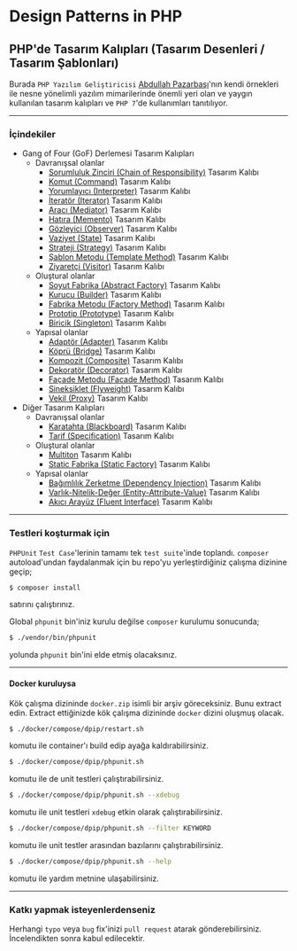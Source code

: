 # Design Patterns in PHP
## PHP'de Tasarım Kalıpları (Tasarım Desenleri / Tasarım Şablonları)

Burada `PHP Yazılım Geliştiricisi` [Abdullah Pazarbaşı](http://www.abdullahpazarbasi.com/)'nın kendi örnekleri ile nesne yönelimli yazılım mimarilerinde önemli yeri olan ve yaygın kullanılan tasarım kalıpları ve `PHP 7`'de kullanımları tanıtılıyor.


----


### İçindekiler

- Gang of Four (GoF) Derlemesi Tasarım Kalıpları
    - Davranışsal olanlar
        - [Sorumluluk Zinciri (Chain of Responsibility)](GangOfFour/Behavioral/ChainOfResponsibility) Tasarım Kalıbı
        - [Komut (Command)](GangOfFour/Behavioral/Command) Tasarım Kalıbı
        - [Yorumlayıcı (Interpreter)](GangOfFour/Behavioral/Interpreter) Tasarım Kalıbı
        - [İteratör (Iterator)](GangOfFour/Behavioral/Iterator) Tasarım Kalıbı
        - [Aracı (Mediator)](GangOfFour/Behavioral/Mediator) Tasarım Kalıbı
        - [Hatıra (Memento)](GangOfFour/Behavioral/Memento) Tasarım Kalıbı
        - [Gözleyici (Observer)](GangOfFour/Behavioral/Observer) Tasarım Kalıbı
        - [Vaziyet (State)](GangOfFour/Behavioral/State) Tasarım Kalıbı
        - [Strateji (Strategy)](GangOfFour/Behavioral/Strategy) Tasarım Kalıbı
        - [Şablon Metodu (Template Method)](GangOfFour/Behavioral/TemplateMethod) Tasarım Kalıbı
        - [Ziyaretçi (Visitor)](GangOfFour/Behavioral/Visitor) Tasarım Kalıbı
    - Oluştural olanlar
        - [Soyut Fabrika (Abstract Factory)](GangOfFour/Creational/AbstractFactory) Tasarım Kalıbı
        - [Kurucu (Builder)](GangOfFour/Creational/Builder) Tasarım Kalıbı
        - [Fabrika Metodu (Factory Method)](GangOfFour/Creational/FactoryMethod) Tasarım Kalıbı
        - [Prototip (Prototype)](GangOfFour/Creational/Prototype) Tasarım Kalıbı
        - [Biricik (Singleton)](GangOfFour/Creational/Singleton) Tasarım Kalıbı
    - Yapısal olanlar
        - [Adaptör (Adapter)](GangOfFour/Structural/Adapter) Tasarım Kalıbı
        - [Köprü (Bridge)](GangOfFour/Structural/Bridge) Tasarım Kalıbı
        - [Kompozit (Composite)](GangOfFour/Structural/Composite) Tasarım Kalıbı
        - [Dekoratör (Decorator)](GangOfFour/Structural/Decorator) Tasarım Kalıbı
        - [Façade Metodu (Facade Method)](GangOfFour/Structural/FacadeMethod) Tasarım Kalıbı
        - [Sineksiklet (Flyweight)](GangOfFour/Structural/Flyweight) Tasarım Kalıbı
        - [Vekil (Proxy)](GangOfFour/Structural/Proxy) Tasarım Kalıbı
- Diğer Tasarım Kalıpları
    - Davranışsal olanlar
        - [Karatahta (Blackboard)](Other/Behavioral/Blackboard) Tasarım Kalıbı
        - [Tarif (Specification)](Other/Behavioral/Specification) Tasarım Kalıbı
    - Oluştural olanlar
        - [Multiton](Other/Creational/Multiton) Tasarım Kalıbı
        - [Static Fabrika (Static Factory)](Other/Creational/StaticFactory) Tasarım Kalıbı
    - Yapısal olanlar
        - [Bağımlılık Zerketme (Dependency Injection)](Other/Structural/DependencyInjection) Tasarım Kalıbı
        - [Varlık-Nitelik-Değer (Entity-Attribute-Value)](Other/Structural/EntityAttributeValue) Tasarım Kalıbı
        - [Akıcı Arayüz (Fluent Interface)](Other/Structural/FluentInterface) Tasarım Kalıbı


----


### Testleri koşturmak için

`PHPUnit` `Test Case`'lerinin tamamı tek `test suite`'inde toplandı. `composer` autoload'undan faydalanmak için bu repo'yu yerleştirdiğiniz çalışma dizinine geçip;

```bash
$ composer install
```

satırını çalıştırınız.

Global `phpunit` bin'iniz kurulu değilse `composer` kurulumu sonucunda;

```bash
$ ./vendor/bin/phpunit
```

yolunda `phpunit` bin'ini elde etmiş olacaksınız.


----


#### Docker kuruluysa

Kök çalışma dizininde `docker.zip` isimli bir arşiv göreceksiniz. Bunu extract edin. Extract ettiğinizde kök çalışma dizininde `docker` dizini oluşmuş olacak.

```bash
$ ./docker/compose/dpip/restart.sh
```

komutu ile container'ı build edip ayağa kaldırabilirsiniz.

```bash
$ ./docker/compose/dpip/phpunit.sh
```

komutu ile de unit testleri çalıştırabilirsiniz.

```bash
$ ./docker/compose/dpip/phpunit.sh --xdebug
```

komutu ile unit testleri `xdebug` etkin olarak çalıştırabilirsiniz.

```bash
$ ./docker/compose/dpip/phpunit.sh --filter KEYWORD
```

komutu ile unit testler arasından bazılarını çalıştırabilirsiniz.

```bash
$ ./docker/compose/dpip/phpunit.sh --help
```

komutu ile yardım metnine ulaşabilirsiniz.


----


### Katkı yapmak isteyenlerdenseniz

Herhangi `typo` veya `bug` fix'inizi `pull request` atarak gönderebilirsiniz. İncelendikten sonra kabul edilecektir.